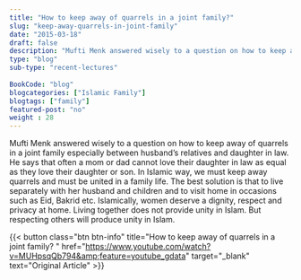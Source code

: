 ```yaml
--- 
title: "How to keep away of quarrels in a joint family?" 
slug: "keep-away-quarrels-in-joint-family"
date: "2015-03-18" 
draft: false 
description: "Mufti Menk answered wisely to a question on how to keep away of quarrels in a joint family especially between husband's relatives and daughter in law." 
type: "blog"
sub-type: "recent-lectures" 
 
BookCode: "blog"
blogcategories: ["Islamic Family"]
blogtags: ["family"]
featured-post: "no"
weight : 28 
---  
```

 Mufti Menk answered wisely to a question on how to keep away of quarrels in a joint family especially between husband&#8217;s relatives and daughter in law. He says that often a mom or dad cannot love their daughter in law as equal as they love their daughter or son. In Islamic way, we must keep away quarrels and must be united in a family life. The best solution is that to live separately with her husband and children and to visit home in occasions such as Eid, Bakrid etc. Islamically, women deserve a dignity, respect and privacy at home. Living together does not provide unity in Islam. But respecting others will produce unity in Islam.

{{< button class="btn btn-info" title="How to keep away of quarrels in a joint family? " href="https://www.youtube.com/watch?v=MUHpsqQb794&amp;feature=youtube_gdata" target="_blank" text="Original Article" >}}
